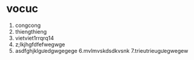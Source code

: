 # vocuc
1. congcong
2. thiengthieng
3. vietviet1rrqrq14
4. z;lkjhgfdfefwegwge
5. asdfghjklgưedgwgegege
6.mvlmvskdsdkvsnk
7.trieutrieugưegwegew